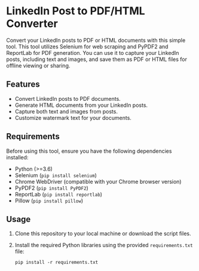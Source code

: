 # LinkedIn Post to PDF/HTML Converter

Convert your LinkedIn posts to PDF or HTML documents with this simple tool. This tool utilizes Selenium for web scraping and PyPDF2 and ReportLab for PDF generation. You can use it to capture your LinkedIn posts, including text and images, and save them as PDF or HTML files for offline viewing or sharing.

## Features

- Convert LinkedIn posts to PDF documents.
- Generate HTML documents from your LinkedIn posts.
- Capture both text and images from posts.
- Customize watermark text for your documents.

## Requirements

Before using this tool, ensure you have the following dependencies installed:

- Python (>=3.6)
- Selenium (`pip install selenium`)
- Chrome WebDriver (compatible with your Chrome browser version)
- PyPDF2 (`pip install PyPDF2`)
- ReportLab (`pip install reportlab`)
- Pillow (`pip install pillow`)

## Usage

1. Clone this repository to your local machine or download the script files.

2. Install the required Python libraries using the provided `requirements.txt` file:
   
   ```shell
   pip install -r requirements.txt